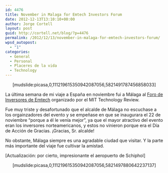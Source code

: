 ```yaml
---
id: 4476
title: November in Malaga for Emtech Investors Forum
date: 2012-12-13T13:10:10+00:00
author: Jorge Cortell
layout: post
guid: http://cortell.net/blog/?p=4476
permalink: /2012/12/13/november-in-malaga-for-emtech-investors-forum/
wpsd_autopost:
  - "1"
categories:
  - General
  - Personal
  - Placeres de la vida
  - Technology
---
```

<p style="text-align: center">
  [mudslide:picasa,0,111219615350942087056,5821491787456858033]
</p>

La última semana de mi viaje a España en noviembre fui a Málaga al <a title="http://www.kanteron.com/blog/entrepreneurship/2012/11/kanteron-systems-selected-to-participate-in-mits-emtech-2012/" href="http://www.kanteron.com/blog/entrepreneurship/2012/11/kanteron-systems-selected-to-participate-in-mits-emtech-2012/" target="_blank">Foro de Inversores de Emtech</a> organizado por el MIT Technology Review.

Fue muy triste y desafortunado que el alcalde de Málaga no escuchase a los orgainzadores del evento y se empeñase en que se inaugurara el 22 de noviembre &#8220;porque a él le venía mejor&#8221;, ya que el mayor atractivo del evento eran los inversores norteamericanos, y estos no vinieron porque era el Día de Acción de Gracias. ¡Gracias, Sr. alcalde!

No obstante, Málaga siempre es una agradable ciudad que visitar. Y la parte más importante del viaje fue cultivar la amistad.

[Actualización: por cierto, impresionante el aeropuerto de Schiphol]

<p style="text-align: center">
  [mudslide:picasa,0,111219615350942087056,5821497880642237137]
</p>